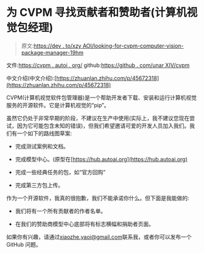 # 为 CVPM 寻找贡献者和赞助者(计算机视觉包经理)

> 原文:[https://dev . to/xzy AOI/looking-for-cvpm-computer-vision-package-manager-19hm](https://dev.to/xzyaoi/looking-for-contributors-and-sponsors-for-cvpm-computer-vision-package-manager-19hm)

文件:[https://cvpm . autoi . org/](https://cvpm.autoai.org/)
github:[https://github . com/unar XIV/cvpm](https://github.com/unarxiv/cvpm)

中文介绍(中文介绍):[https://zhuanlan.zhihu.com/p/45672318](https://zhuanlan.zhihu.com/p/45672318)

CVPM(计算机视觉软件包管理器)是一个帮助开发者下载、安装和运行计算机视觉服务的开源软件。它是计算机视觉的“pip”。

虽然它仍处于非常早期的阶段，不建议在生产中使用(实际上，我不建议您现在尝试，因为它可能包含未知的错误)，但我们希望邀请可爱的开发人员加入我们。我们有一个如下的路线图草案:

*   完成测试案例和文档。

*   完成模型中心。(原型在[https://hub.autoai.org](https://hub.autoai.org)

*   完成一些经典任务的包，如“官方回购”

*   完成第三方包上传。

作为一个开源软件，我真的很抱歉，我们不能承诺你什么。但下面是我能做的:

*   我们将有一个所有贡献者的作者名单。

*   在我们的赞助商模型中心底部将有标志横幅和捐助者页面。

如果你有兴趣，请通过[xiaozhe.yaoi@gmail.com](mailto:xiaozhe.yaoi@gmail.com)联系我，或者你可以发布一个 GitHub 问题。
